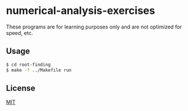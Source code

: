 # numerical-analysis-exercises

These programs are for learning purposes only and are not optimized for speed, etc.

## Usage

```sh
$ cd root-finding
$ make -f ../Makefile run
```

## License

[MIT](LICENSE)
